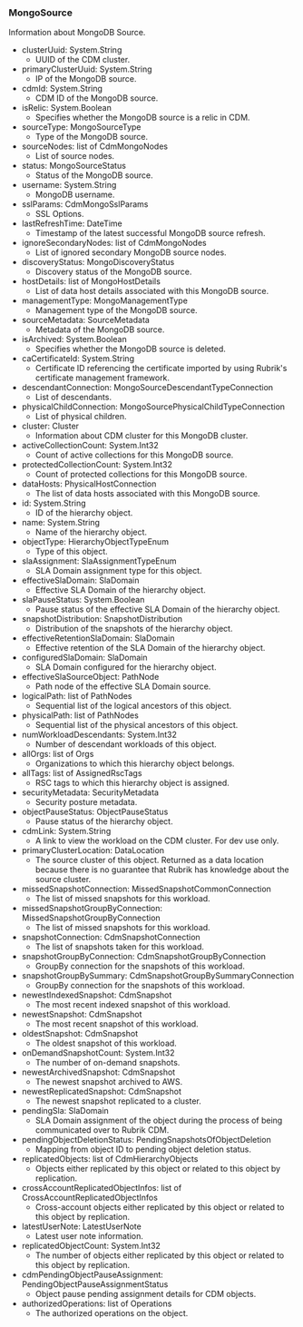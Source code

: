 ### MongoSource
Information about MongoDB Source.

- clusterUuid: System.String
  - UUID of the CDM cluster.
- primaryClusterUuid: System.String
  - IP of the MongoDB source.
- cdmId: System.String
  - CDM ID of the MongoDB source.
- isRelic: System.Boolean
  - Specifies whether the MongoDB source is a relic in CDM.
- sourceType: MongoSourceType
  - Type of the MongoDB source.
- sourceNodes: list of CdmMongoNodes
  - List of source nodes.
- status: MongoSourceStatus
  - Status of the MongoDB source.
- username: System.String
  - MongoDB username.
- sslParams: CdmMongoSslParams
  - SSL Options.
- lastRefreshTime: DateTime
  - Timestamp of the latest successful MongoDB source refresh.
- ignoreSecondaryNodes: list of CdmMongoNodes
  - List of ignored secondary MongoDB source nodes.
- discoveryStatus: MongoDiscoveryStatus
  - Discovery status of the MongoDB source.
- hostDetails: list of MongoHostDetails
  - List of data host details associated with this MongoDB source.
- managementType: MongoManagementType
  - Management type of the MongoDB source.
- sourceMetadata: SourceMetadata
  - Metadata of the MongoDB source.
- isArchived: System.Boolean
  - Specifies whether the MongoDB source is deleted.
- caCertificateId: System.String
  - Certificate ID referencing the certificate imported by using Rubrik's certificate management framework.
- descendantConnection: MongoSourceDescendantTypeConnection
  - List of descendants.
- physicalChildConnection: MongoSourcePhysicalChildTypeConnection
  - List of physical children.
- cluster: Cluster
  - Information about CDM cluster for this MongoDB cluster.
- activeCollectionCount: System.Int32
  - Count of active collections for this MongoDB source.
- protectedCollectionCount: System.Int32
  - Count of protected collections for this MongoDB source.
- dataHosts: PhysicalHostConnection
  - The list of data hosts associated with this MongoDB source.
- id: System.String
  - ID of the hierarchy object.
- name: System.String
  - Name of the hierarchy object.
- objectType: HierarchyObjectTypeEnum
  - Type of this object.
- slaAssignment: SlaAssignmentTypeEnum
  - SLA Domain assignment type for this object.
- effectiveSlaDomain: SlaDomain
  - Effective SLA Domain of the hierarchy object.
- slaPauseStatus: System.Boolean
  - Pause status of the effective SLA Domain of the hierarchy object.
- snapshotDistribution: SnapshotDistribution
  - Distribution of the snapshots of the hierarchy object.
- effectiveRetentionSlaDomain: SlaDomain
  - Effective retention of the SLA Domain of the hierarchy object.
- configuredSlaDomain: SlaDomain
  - SLA Domain configured for the hierarchy object.
- effectiveSlaSourceObject: PathNode
  - Path node of the effective SLA Domain source.
- logicalPath: list of PathNodes
  - Sequential list of the logical ancestors of this object.
- physicalPath: list of PathNodes
  - Sequential list of the physical ancestors of this object.
- numWorkloadDescendants: System.Int32
  - Number of descendant workloads of this object.
- allOrgs: list of Orgs
  - Organizations to which this hierarchy object belongs.
- allTags: list of AssignedRscTags
  - RSC tags to which this hierarchy object is assigned.
- securityMetadata: SecurityMetadata
  - Security posture metadata.
- objectPauseStatus: ObjectPauseStatus
  - Pause status of the hierarchy object.
- cdmLink: System.String
  - A link to view the workload on the CDM cluster. For dev use only.
- primaryClusterLocation: DataLocation
  - The source cluster of this object. Returned as a data location because there is no guarantee that Rubrik has knowledge about the source cluster.
- missedSnapshotConnection: MissedSnapshotCommonConnection
  - The list of missed snapshots for this workload.
- missedSnapshotGroupByConnection: MissedSnapshotGroupByConnection
  - The list of missed snapshots for this workload.
- snapshotConnection: CdmSnapshotConnection
  - The list of snapshots taken for this workload.
- snapshotGroupByConnection: CdmSnapshotGroupByConnection
  - GroupBy connection for the snapshots of this workload.
- snapshotGroupBySummary: CdmSnapshotGroupBySummaryConnection
  - GroupBy connection for the snapshots of this workload.
- newestIndexedSnapshot: CdmSnapshot
  - The most recent indexed snapshot of this workload.
- newestSnapshot: CdmSnapshot
  - The most recent snapshot of this workload.
- oldestSnapshot: CdmSnapshot
  - The oldest snapshot of this workload.
- onDemandSnapshotCount: System.Int32
  - The number of on-demand snapshots.
- newestArchivedSnapshot: CdmSnapshot
  - The newest snapshot archived to AWS.
- newestReplicatedSnapshot: CdmSnapshot
  - The newest snapshot replicated to a cluster.
- pendingSla: SlaDomain
  - SLA Domain assignment of the object during the process of being communicated over to Rubrik CDM.
- pendingObjectDeletionStatus: PendingSnapshotsOfObjectDeletion
  - Mapping from object ID to pending object deletion status.
- replicatedObjects: list of CdmHierarchyObjects
  - Objects either replicated by this object or related to this object by replication.
- crossAccountReplicatedObjectInfos: list of CrossAccountReplicatedObjectInfos
  - Cross-account objects either replicated by this object or related to this object by replication.
- latestUserNote: LatestUserNote
  - Latest user note information.
- replicatedObjectCount: System.Int32
  - The number of objects either replicated by this object or related to this object by replication.
- cdmPendingObjectPauseAssignment: PendingObjectPauseAssignmentStatus
  - Object pause pending assignment details for CDM objects.
- authorizedOperations: list of Operations
  - The authorized operations on the object.
